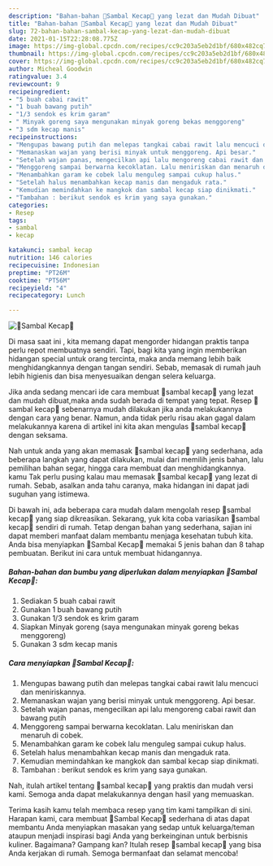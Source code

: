 ```yaml
---
description: "Bahan-bahan 🌷Sambal Kecap🌷 yang lezat dan Mudah Dibuat"
title: "Bahan-bahan 🌷Sambal Kecap🌷 yang lezat dan Mudah Dibuat"
slug: 72-bahan-bahan-sambal-kecap-yang-lezat-dan-mudah-dibuat
date: 2021-01-15T22:28:08.775Z
image: https://img-global.cpcdn.com/recipes/cc9c203a5eb2d1bf/680x482cq70/🌷sambal-kecap🌷-foto-resep-utama.jpg
thumbnail: https://img-global.cpcdn.com/recipes/cc9c203a5eb2d1bf/680x482cq70/🌷sambal-kecap🌷-foto-resep-utama.jpg
cover: https://img-global.cpcdn.com/recipes/cc9c203a5eb2d1bf/680x482cq70/🌷sambal-kecap🌷-foto-resep-utama.jpg
author: Micheal Goodwin
ratingvalue: 3.4
reviewcount: 9
recipeingredient:
- "5 buah cabai rawit"
- "1 buah bawang putih"
- "1/3 sendok es krim garam"
- " Minyak goreng saya mengunakan minyak goreng bekas menggoreng"
- "3 sdm kecap manis"
recipeinstructions:
- "Mengupas bawang putih dan melepas tangkai cabai rawit lalu mencuci dan meniriskannya."
- "Memanaskan wajan yang berisi minyak untuk menggoreng. Api besar."
- "Setelah wajan panas, mengecilkan api lalu mengoreng cabai rawit dan bawang putih"
- "Menggoreng sampai berwarna kecoklatan. Lalu meniriskan dan menaruh di cobek."
- "Menambahkan garam ke cobek lalu menguleg sampai cukup halus."
- "Setelah halus menambahkan kecap manis dan mengaduk rata."
- "Kemudian memindahkan ke mangkok dan sambal kecap siap dinikmati."
- "Tambahan : berikut sendok es krim yang saya gunakan."
categories:
- Resep
tags:
- sambal
- kecap

katakunci: sambal kecap 
nutrition: 146 calories
recipecuisine: Indonesian
preptime: "PT26M"
cooktime: "PT56M"
recipeyield: "4"
recipecategory: Lunch

---
```



![🌷Sambal Kecap🌷](https://img-global.cpcdn.com/recipes/cc9c203a5eb2d1bf/680x482cq70/🌷sambal-kecap🌷-foto-resep-utama.jpg)

Di masa  saat ini , kita memang dapat mengorder hidangan praktis tanpa perlu repot membuatnya sendiri. Tapi, bagi kita yang ingin memberikan hidangan special untuk orang tercinta, maka anda memang lebih baik menghidangkannya dengan tangan sendiri. Sebab, memasak di rumah jauh lebih higienis dan bisa menyesuaikan dengan selera keluarga.

Jika anda sedang mencari ide cara membuat 🌷sambal kecap🌷 yang lezat dan mudah dibuat,maka anda sudah berada di tempat yang tepat. Resep 🌷sambal kecap🌷  sebenarnya mudah dilakukan jika anda melakukannya dengan cara yang benar. Namun, anda tidak perlu risau akan gagal dalam melakukannya 
karena di artikel ini kita akan mengulas 🌷sambal kecap🌷 dengan seksama.  



Nah untuk anda yang akan memasak 🌷sambal kecap🌷 yang sederhana, ada beberapa langkah yang dapat dilakukan, mulai dari memilih jenis bahan, lalu pemilihan bahan segar, hingga cara membuat dan menghidangkannya. kamu Tak perlu pusing kalau mau memasak 🌷sambal kecap🌷 yang lezat di rumah. Sebab, asalkan anda  tahu caranya, maka hidangan ini dapat jadi suguhan yang istimewa.

Di bawah ini, ada beberapa cara mudah dalam mengolah resep 🌷sambal kecap🌷 yang siap dikreasikan. Sekarang, yuk kita coba variasikan 🌷sambal kecap🌷 sendiri di rumah. Tetap dengan bahan yang sederhana, sajian ini dapat memberi manfaat dalam membantu menjaga kesehatan tubuh kita. Anda bisa menyiapkan 🌷Sambal Kecap🌷 memakai 5 jenis bahan dan 8 tahap pembuatan. Berikut ini cara untuk membuat hidangannya.

<!--inarticleads1-->

##### Bahan-bahan dan bumbu yang diperlukan dalam menyiapkan 🌷Sambal Kecap🌷:

1. Sediakan 5 buah cabai rawit
1. Gunakan 1 buah bawang putih
1. Gunakan 1/3 sendok es krim garam
1. Siapkan  Minyak goreng (saya mengunakan minyak goreng bekas menggoreng)
1. Gunakan 3 sdm kecap manis




<!--inarticleads2-->

##### Cara menyiapkan 🌷Sambal Kecap🌷:

1. Mengupas bawang putih dan melepas tangkai cabai rawit lalu mencuci dan meniriskannya.
1. Memanaskan wajan yang berisi minyak untuk menggoreng. Api besar.
1. Setelah wajan panas, mengecilkan api lalu mengoreng cabai rawit dan bawang putih
1. Menggoreng sampai berwarna kecoklatan. Lalu meniriskan dan menaruh di cobek.
1. Menambahkan garam ke cobek lalu menguleg sampai cukup halus.
1. Setelah halus menambahkan kecap manis dan mengaduk rata.
1. Kemudian memindahkan ke mangkok dan sambal kecap siap dinikmati.
1. Tambahan : berikut sendok es krim yang saya gunakan.




Nah, itulah artikel tentang  🌷sambal kecap🌷  yang praktis dan mudah versi kami. Semoga anda dapat melakukannya dengan hasil yang memuaskan. 

Terima kasih kamu telah membaca resep yang tim kami tampilkan di sini. Harapan kami, cara membuat  🌷Sambal Kecap🌷 sederhana di atas dapat membantu Anda menyiapkan masakan yang sedap untuk keluarga/teman ataupun menjadi inspirasi bagi Anda yang berkeinginan untuk berbisnis kuliner. Bagaimana? Gampang kan? Itulah resep 🌷sambal kecap🌷 yang bisa Anda kerjakan di rumah. Semoga bermanfaat dan selamat mencoba!

